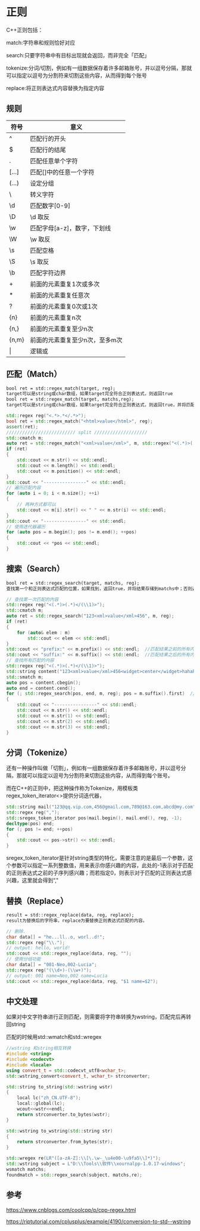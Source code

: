 # 正则

C++正则包括：

match:字符串和规则恰好对应

search:只要字符串中有目标出现就会返回，而非完全「匹配」

tokenize:分词/切割，例如有一组数据保存着许多邮箱账号，并以逗号分隔，那就可以指定以逗号为分割符来切割这些内容，从而得到每个账号

replace:将正则表达式内容替换为指定内容

## 规则
| 符号	| 意义 |
| ----- | ----- |
| ^	| 匹配行的开头 |
| $	| 匹配行的结尾 |
| .	| 匹配任意单个字符 |
| […] | 匹配[]中的任意一个字符 |
| (…) | 设定分组 |
| \ | 转义字符 |
| \d | 匹配数字[0-9] |
| \D | \d 取反 |
| \w | 匹配字母[a-z]，数字，下划线 |
| \W | \w 取反 |
| \s | 匹配空格 |
| \S | \s 取反 |
| \b | 匹配字符边界 |
| + | 前面的元素重复1次或多次 |
| * | 前面的元素重复任意次 |
| ? | 前面的元素重复0次或1次 |
| {n} | 前面的元素重复n次 |
| {n,} | 前面的元素重复至少n次 |
| {n,m} | 前面的元素重复至少n次，至多m次 |
| \| | 逻辑或 |

## 匹配（Match）

```txt
bool ret = std::regex_match(target, reg);
target可以是string或char数组，如果target完全符合正则表达式，则返回true
bool ret = std::regex_match(target, matchs,reg);
target可以是string或char数组，如果target完全符合正则表达式，则返回true，并将匹配及结果存储再matchs中，target是string，则使用smatch,是字符数组使用cmatch。同时还支持其相应的宽字符版本wcmatch和wsmatch。
```

```cpp
std::regex reg("<.*>.*</.*>");
bool ret = std::regex_match("<html>value</html>", reg);
assert(ret);
////////////////////////// split ////////////////////
std::cmatch m;
auto ret = std::regex_match("<xml>value</xml>", m, std::regex("<(.*)>(.*)</(\\1)>"));
if (ret)
{
	std::cout << m.str() << std::endl;
	std::cout << m.length() << std::endl;
	std::cout << m.position() << std::endl;
}
std::cout << "----------------" << std::endl;
// 遍历匹配内容
for (auto i = 0; i < m.size(); ++i)
{
	// 两种方式都可以
	std::cout << m[i].str() << " " << m.str(i) << std::endl;
}
std::cout << "----------------" << std::endl;
// 使用迭代器遍历
for (auto pos = m.begin(); pos != m.end(); ++pos)
{
	std::cout << *pos << std::endl;
}
```

## 搜索（Search）

```txt
bool ret = std::regex_search(target, matchs, reg);
查找第一个和正则表达式匹配的位置，如果找到，返回true，并将结果存储到matchs中；否则返回false
```

```cpp
// 查找第一次匹配的内容
std::regex reg("<(.*)>(.*)</(\\1)>");
std::cmatch m;
auto ret = std::regex_search("123<xml>value</xml>456", m, reg);
if (ret)
{
	for (auto& elem : m)
		std::cout << elem << std::endl;
}
std::cout << "prefix:" << m.prefix() << std::endl;  //匹配结果之前的所有内容
std::cout << "suffix:" << m.suffix() << std::endl;  //匹配结果之后的所有内容
// 查找所有匹配的内容
std::regex reg("<(.*)>(.*)</(\\1)>");
std::string content("123<xml>value</xml>456<widget>center</widget>hahaha<vertical>window</vertical>the end");
std::smatch m;
auto pos = content.cbegin();
auto end = content.cend();
for (; std::regex_search(pos, end, m, reg); pos = m.suffix().first)  //继续匹配后面的字符串
{
	std::cout << "----------------" << std::endl;
	std::cout << m.str() << std::endl;
	std::cout << m.str(1) << std::endl;
	std::cout << m.str(2) << std::endl;
	std::cout << m.str(3) << std::endl;
}
```

## 分词（Tokenize）

还有一种操作叫做「切割」，例如有一组数据保存着许多邮箱账号，并以逗号分隔，那就可以指定以逗号为分割符来切割这些内容，从而得到每个账号。

而在C++的正则中，把这种操作称为Tokenize，用模板类regex_token_iterator<>提供分词迭代器，

```cpp
std::string mail("123@qq.vip.com,456@gmail.com,789@163.com,abcd@my.com");
std::regex reg(",");
std::sregex_token_iterator pos(mail.begin(), mail.end(), reg, -1);
decltype(pos) end;
for (; pos != end; ++pos)
{
	std::cout << pos->str() << std::endl;
}
```

sregex_token_iterator是针对string类型的特化，需要注意的是最后一个参数，这个参数可以指定一系列整数值，用来表示你感兴趣的内容，此处的-1表示对于匹配的正则表达式之前的子序列感兴趣；而若指定0，则表示对于匹配的正则表达式感兴趣，这里就会得到“,"

## 替换（Replace）

```txt
result = std::regex_replace(data, reg, replace);
result为替换后的字符串，replace为要替换正则表达式匹配的内容。
```

```cpp
// 删除.
char data[] = "he...ll..o, worl..d!";
std::regex reg("\\.");
// output: hello, world!
std::cout << std::regex_replace(data, reg, "");
// 使用分组功能
char data[] = "001-Neo,002-Lucia";
std::regex reg("(\\d+)-(\\w+)");
// output: 001 name=Neo,002 name=Lucia
std::cout << std::regex_replace(data, reg, "$1 name=$2");
```

## 中文处理

如果对中文字符串进行正则匹配，则需要将字符串转换为wstring，匹配完后再转回string

匹配的时候用std::wmatch和std::wregex

```cpp
//wstring 和string相互转换
#include <string>
#include <codecvt>
#include <locale>
using convert_t = std::codecvt_utf8<wchar_t>;
std::wstring_convert<convert_t, wchar_t> strconverter;

std::string to_string(std::wstring wstr)
{
    local lc("zh_CN.UTF-8");
    local::global(lc);
    wcout<<wstr<<endl;
    return strconverter.to_bytes(wstr);
}

std::wstring to_wstring(std::string str)
{
    return strconverter.from_bytes(str);
}
```

```cpp
std::wregex re(LR"([a-zA-Z]:\\[\.\w-_\u4e00-\u9fa5\\]*)");
std::wstring subject = L"D:\\Tools\\软件\\xournalpp-1.0.17-windows";
wsmatch matchs;
foundmatch = std::regex_search(subject, matchs,re);
```





## 参考

https://www.cnblogs.com/coolcpp/p/cpp-regex.html

https://riptutorial.com/cplusplus/example/4190/conversion-to-std--wstring